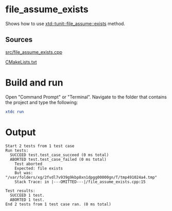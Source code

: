 # file_assume_exists

Shows how to use [xtd::tunit::file_assume::exists](https://gammasoft71.github.io/xtd/reference_guides/latest/classxtd_1_1tunit_1_1file__assume.html#ad435ec0356abad2e9407c9c426a8498a) method.

## Sources

[src/file_assume_exists.cpp](src/file_assume_exists.cpp)

[CMakeLists.txt](CMakeLists.txt)

# Build and run

Open "Command Prompt" or "Terminal". Navigate to the folder that contains the project and type the following:

```cmake
xtdc run
```

# Output

```
Start 2 tests from 1 test case
Run tests:
  SUCCEED test.test_case_succeed (0 ms total)
  ABORTED test.test_case_failed (0 ms total)
    Test aborted
    Expected: file exists
    But was:  "/var/folders/xg/2fvdl7v939g9kbp8xn1dpgg00000gn/T/tmp491024a4.tmp"
    Stack Trace: in |---OMITTED---|/file_assume_exists.cpp:15

Test results:
  SUCCEED 1 test.
  ABORTED 1 test.
End 2 tests from 1 test case ran. (0 ms total)
```
